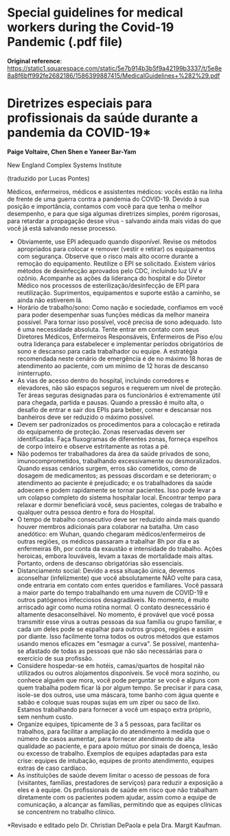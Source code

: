 # Special guidelines for medical workers during the Covid-19 Pandemic (.pdf file)

**Original reference**: https://static1.squarespace.com/static/5e7b914b3b5f9a42199b3337/t/5e8e8a8f6bff992fe2682186/1586399887415/MedicalGuidelines+%282%29.pdf

# Diretrizes especiais para profissionais da saúde durante a pandemia da COVID-19\*

**Paige Voltaire, Chen Shen e Yaneer Bar-Yam**

New England Complex Systems Institute

(traduzido por Lucas Pontes)

Médicos, enfermeiros, médicos e assistentes médicos: vocês estão na linha de frente de uma guerra contra a pandemia do COVID-19. Devido à sua posição e importância, contamos com você para que tenha o melhor desempenho, e para que siga algumas diretrizes simples, porém rigorosas, para retardar a propagação desse vírus - salvando ainda mais vidas do que você já está salvando nesse processo.

- Obviamente, use EPI adequado quando disponível. Revise os métodos apropriados para colocar e remover (vestir e retirar) os equipamentos com segurança. Observe que o risco mais alto ocorre durante a remoção do equipamento. Reutilize o EPI se solicitado. Existem vários métodos de desinfecção aprovados pelo CDC, incluindo luz UV e ozônio. Acompanhe as ações da liderança do hospital e do Diretor Médico nos processos de esterilização/desinfecção de EPI para reutilização. Suprimentos, equipamentos e suporte estão a caminho, se ainda não estiverem lá.
- Horário de trabalho/sono: Como nação e sociedade, confiamos em você para poder desempenhar suas funções médicas da melhor maneira possível. Para tornar isso possível, você precisa de sono adequado. Isto é uma necessidade absoluta. Tente entrar em contato com seus Diretores Médicos, Enfermeiros Responsáveis, Enfermeiros de Piso e/ou outra liderança para estabelecer e implementar períodos obrigatórios de sono e descanso para cada trabalhador ou equipe. A estratégia recomendada neste cenário de emergência é de no máximo 18 horas de atendimento ao paciente, com um mínimo de 12 horas de descanso ininterrupto.
- As vias de acesso dentro do hospital, incluindo corredores e elevadores, não são espaços seguros e requerem um nível de proteção. Ter áreas seguras designadas para os funcionários é extremamente útil para chegada, partida e pausas. Quando a pressão é muito alta, o desafio de entrar e sair dos EPIs para beber, comer e descansar nos banheiros deve ser reduzido o máximo possível.
- Devem ser padronizados os procedimentos para a colocação e retirada do equipamento de proteção. Zonas reservadas devem ser identificadas. Faça fluxogramas de diferentes zonas, forneça espelhos de corpo inteiro e observe estritamente as rotas a pé.
- Não podemos ter trabalhadores da área da saúde privados de sono, imunocomprometidos, trabalhando excessivamente ou desmoralizados. Quando essas cenários surgem, erros são cometidos, como de dosagem de medicamentos; as pessoas discordam e se deterioram; o atendimento ao paciente é prejudicado; e os trabalhadores da saúde adoecem e podem rapidamente se tornar pacientes. Isso pode levar a um colapso completo do sistema hospitalar local. Encontrar tempo para relaxar e dormir beneficiará você, seus pacientes, colegas de trabalho e qualquer outra pessoa dentro e fora do Hospital.
- O tempo de trabalho consecutivo deve ser reduzido ainda mais quando houver membros adicionais para colaborar na batalha. Um caso anedótico: em Wuhan, quando chegaram médicos/enfermeiros de outras regiões, os médicos passaram a trabalhar 8h por dia e as enfermeiras 6h, por conta da exaustão e intensidade do trabalho. Ações heroicas, embora louváveis, levam a taxas de mortalidade mais altas. Portanto, ordens de descanso obrigatórias são essenciais.
- Distanciamento social: Devido a essa situação única, devemos aconselhar (infelizmente) que você absolutamente NÃO volte para casa, onde entraria em contato com entes queridos e familiares. Você passará a maior parte do tempo trabalhando em uma nuvem de COVID-19 e outros patógenos infecciosos desagradáveis. No momento, é muito arriscado agir como numa rotina normal. O contato desnecessário é altamente desaconselhável. No momento, é provável que você possa transmitir esse vírus a outras pessoas da sua família ou grupo familiar, e cada um deles pode se espalhar para outros grupos, regiões e assim por diante. Isso facilmente torna todos os outros métodos que estamos usando menos eficazes em "esmagar a curva". Se possível, mantenha-se afastado de todas as pessoas que não são necessárias para o exercício de sua profissão.
- Considere hospedar-se em hotéis, camas/quartos de hospital não utilizados ou outros alojamentos disponíveis. Se você mora sozinho, ou conhece alguém que mora, você pode perguntar se você e alguns com quem trabalha podem ficar lá por algum tempo. Se precisar ir para casa, isole-se dos outros, use uma máscara, tome banho com água quente e sabão e coloque suas roupas sujas em um zíper ou saco de lixo. Estamos trabalhando para fornecer a você um espaço extra próprio, sem nenhum custo.
- Organize equipes, tipicamente de 3 a 5 pessoas, para facilitar os trabalhos, para facilitar a ampliação do atendimento à medida que o número de casos aumentar, para fornecer atendimento de alta qualidade ao paciente, e para apoio mútuo por sinais de doença, lesão ou excesso de trabalho. Exemplos de equipes adaptadas para esta crise: equipes de intubação, equipes de pronto atendimento, equipes extras de caso cardíaco.
- As instituições de saúde devem limitar o acesso de pessoas de fora (visitantes, famílias, prestadores de serviços) para reduzir a exposição a eles e à equipe. Os profissionais de saúde em risco que não trabalham diretamente com os pacientes podem ajudar, assim como a equipe de comunicação, a alcançar as famílias, permitindo que as equipes clínicas se concentrem no trabalho clínico.

\*Revisado e editado pelo Dr. Christian DePaola e pela Dra. Margit Kaufman.
